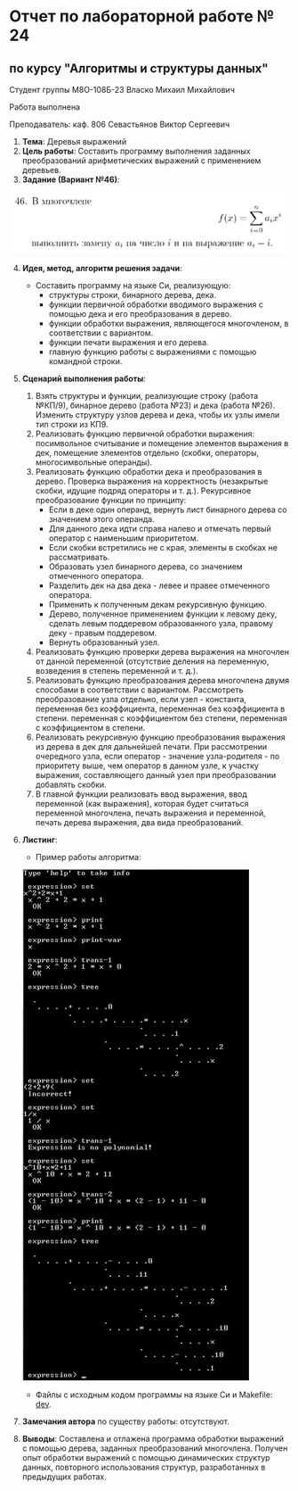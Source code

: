# Отчет по лабораторной работе № 24
## по курсу "Алгоритмы и структуры данных"

Студент группы М8О-108Б-23 Власко Михаил Михайлович

Работа выполнена

Преподаватель: каф. 806 Севастьянов Виктор Сергеевич

1. **Тема**: Деревья выражений
2. **Цель работы**: Составить программу выполнения заданных преобразований арифметических выражений с
применением деревьев.
3. **Задание (Вариант №46)**: 

![](images/img.png)

4. **Идея, метод, алгоритм решения задачи**:
    - Составить программу на языке Си, реализующую:
        - структуры строки, бинарного дерева, дека.
        - функции первичной обработки вводимого выражения с помощью дека и его преобразования в дерево.
        - функции обработки выражения, являющегося многочленом, в соответствии с вариантом.
        - функции печати выражения и его дерева.
        - главную функцию работы с выражениями с помощью командной строки.
5. **Сценарий выполнения работы**:
    1. Взять структуры и функции, реализующие строку (работа №КП/9), бинарное дерево (работа №23) и дека (работа №26).
Изменить структуру узлов дерева и дека, чтобы их узлы имели тип строки из КП9.
   2. Реализовать функцию первичной обработки выражения: посимвольное считывание и помещение элементов выражения в дек,
помещение элементов отдельно (скобки, операторы, многосимвольные операнды).
   3. Реализовать функцию обработки дека и преобразования в дерево. Проверка выражения на корректность (незакрытые 
скобки, идущие подряд операторы и т. д.). Рекурсивное преобразование функции по принципу:
      - Если в деке один операнд, вернуть лист бинарного дерева со значением этого операнда.
      - Для данного дека идти справа налево и отмечать первый оператор с наименьшим приоритетом.
      - Если скобки встретились не с края, элементы в скобках не рассматривать.
      - Образовать узел бинарного дерева, со значением отмеченного оператора.
      - Разделить дек на два дека - левее и правее отмеченного оператора.
      - Применить к полученным декам рекурсивную функцию.
      - Дерево, полученное применением функции к левому деку, сделать левым поддеревом образованного узла,
правому деку - правым поддеревом.
      - Вернуть образованный узел. 
    4. Реализовать функцию проверки дерева выражения на многочлен от данной переменной (отсутствие деления на 
переменную, возведения в степень переменной и т. д.).
    5. Реализовать функцию преобразования дерева многочлена двумя способами в соответствии с вариантом. Рассмотреть
преобразование узла отдельно, если узел - константа, переменная без коэффициента, переменная без коэффициента в
степени. переменная с коэффициентом без степени, переменная с коэффициентом в степени.
   6. Реализовать рекурсивную функцию преобразования выражения из дерева в дек для дальнейшей печати. При рассмотрении
очередного узла, если оператор - значение узла-родителя - по приоритету выше, чем оператор в данном узле,
к участку выражения, составляющего данный узел при преобразовании добавлять скобки.
   7. В главной функции реализовать ввод выражения, ввод переменной (как выражения), которая будет считаться переменной
многочлена, печать выражения и переменной, печать дерева выражения, два вида преобразований.

6. **Листинг**:
   - Пример работы алгоритма:
   

   ![](images/img_1.png)


   - Файлы с исходным кодом программы на языке Си и Makefile: [dev](dev).

7. **Замечания автора** по существу работы: отсутствуют.
8. **Выводы**: Составлена и отлажена программа обработки выражений с помощью дерева, заданных преобразований многочлена.
Получен опыт обработки выражений с помощью динамических структур данных, повторного использования структур, 
разработанных в предыдущих работах.